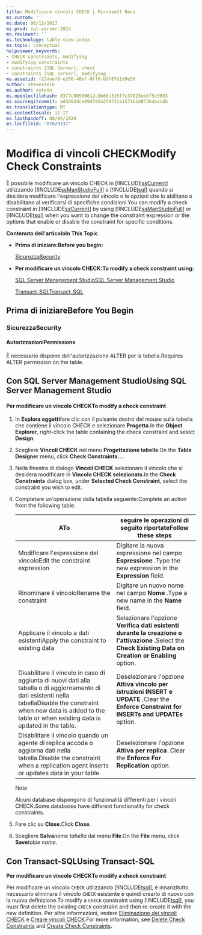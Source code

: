 ```yaml
---
title: Modificare vincoli CHECK | Microsoft Docs
ms.custom: ''
ms.date: 06/13/2017
ms.prod: sql-server-2014
ms.reviewer: ''
ms.technology: table-view-index
ms.topic: conceptual
helpviewer_keywords:
- CHECK constraints, modifying
- modifying constraints
- constraints [SQL Server], check
- constraints [SQL Server], modifying
ms.assetid: f22daef8-e350-40ef-8ff0-b5f87d1d9e56
author: stevestein
ms.author: sstein
ms.openlocfilehash: 8377c80590612c8b68c315f7c37823eb8f5c5093
ms.sourcegitcommit: ad4d92dce894592a259721a1571b1d8736abacdb
ms.translationtype: MT
ms.contentlocale: it-IT
ms.lasthandoff: 08/04/2020
ms.locfileid: "87629737"
---
```

# <a name="modify-check-constraints"></a><span data-ttu-id="4d39f-102">Modifica di vincoli CHECK</span><span class="sxs-lookup"><span data-stu-id="4d39f-102">Modify Check Constraints</span></span>
  <span data-ttu-id="4d39f-103">È possibile modificare un vincolo CHECK in [!INCLUDE[ssCurrent](../../includes/sscurrent-md.md)] utilizzando [!INCLUDE[ssManStudioFull](../../includes/ssmanstudiofull-md.md)] o [!INCLUDE[tsql](../../includes/tsql-md.md)] quando si desidera modificare l'espressione del vincolo o le opzioni che lo abilitano o disabilitano al verificarsi di specifiche condizioni.</span><span class="sxs-lookup"><span data-stu-id="4d39f-103">You can modify a check constraint in [!INCLUDE[ssCurrent](../../includes/sscurrent-md.md)] by using [!INCLUDE[ssManStudioFull](../../includes/ssmanstudiofull-md.md)] or [!INCLUDE[tsql](../../includes/tsql-md.md)] when you want to change the constraint expression or the options that enable or disable the constraint for specific conditions.</span></span>  
  
 <span data-ttu-id="4d39f-104">**Contenuto dell'articolo**</span><span class="sxs-lookup"><span data-stu-id="4d39f-104">**In This Topic**</span></span>  
  
-   <span data-ttu-id="4d39f-105">**Prima di iniziare:**</span><span class="sxs-lookup"><span data-stu-id="4d39f-105">**Before you begin:**</span></span>  
  
     [<span data-ttu-id="4d39f-106">Sicurezza</span><span class="sxs-lookup"><span data-stu-id="4d39f-106">Security</span></span>](#Security)  
  
-   <span data-ttu-id="4d39f-107">**Per modificare un vincolo CHECK:**</span><span class="sxs-lookup"><span data-stu-id="4d39f-107">**To modify a check constraint using:**</span></span>  
  
     [<span data-ttu-id="4d39f-108">SQL Server Management Studio</span><span class="sxs-lookup"><span data-stu-id="4d39f-108">SQL Server Management Studio</span></span>](#SSMSProcedure)  
  
     [<span data-ttu-id="4d39f-109">Transact-SQL</span><span class="sxs-lookup"><span data-stu-id="4d39f-109">Transact-SQL</span></span>](#TsqlProcedure)  
  
##  <a name="before-you-begin"></a><a name="BeforeYouBegin"></a> <span data-ttu-id="4d39f-110">Prima di iniziare</span><span class="sxs-lookup"><span data-stu-id="4d39f-110">Before You Begin</span></span>  
  
###  <a name="security"></a><a name="Security"></a> <span data-ttu-id="4d39f-111">Sicurezza</span><span class="sxs-lookup"><span data-stu-id="4d39f-111">Security</span></span>  
  
####  <a name="permissions"></a><a name="Permissions"></a> <span data-ttu-id="4d39f-112">Autorizzazioni</span><span class="sxs-lookup"><span data-stu-id="4d39f-112">Permissions</span></span>  
 <span data-ttu-id="4d39f-113">È necessario disporre dell'autorizzazione ALTER per la tabella.</span><span class="sxs-lookup"><span data-stu-id="4d39f-113">Requires ALTER permission on the table.</span></span>  
  
##  <a name="using-sql-server-management-studio"></a><a name="SSMSProcedure"></a> <span data-ttu-id="4d39f-114">Con SQL Server Management Studio</span><span class="sxs-lookup"><span data-stu-id="4d39f-114">Using SQL Server Management Studio</span></span>  
  
#### <a name="to-modify-a-check-constraint"></a><span data-ttu-id="4d39f-115">Per modificare un vincolo CHECK</span><span class="sxs-lookup"><span data-stu-id="4d39f-115">To modify a check constraint</span></span>  
  
1.  <span data-ttu-id="4d39f-116">In **Esplora oggetti**fare clic con il pulsante destro del mouse sulla tabella che contiene il vincolo CHECK e selezionare **Progetta**.</span><span class="sxs-lookup"><span data-stu-id="4d39f-116">In the **Object Explorer**, right-click the table containing the check constraint and select **Design**.</span></span>  
  
2.  <span data-ttu-id="4d39f-117">Scegliere **Vincoli CHECK** nel menu **Progettazione tabelle**.</span><span class="sxs-lookup"><span data-stu-id="4d39f-117">On the **Table Designer** menu, click **Check Constraints...**.</span></span>  
  
3.  <span data-ttu-id="4d39f-118">Nella finestra di dialogo **Vincoli CHECK** selezionare il vincolo che si desidera modificare in **Vincolo CHECK selezionato**.</span><span class="sxs-lookup"><span data-stu-id="4d39f-118">In the **Check Constraints** dialog box, under **Selected Check Constraint**, select the constraint you wish to edit.</span></span>  
  
4.  <span data-ttu-id="4d39f-119">Completare un'operazione dalla tabella seguente:</span><span class="sxs-lookup"><span data-stu-id="4d39f-119">Complete an action from the following table:</span></span>  
  
    |<span data-ttu-id="4d39f-120">A</span><span class="sxs-lookup"><span data-stu-id="4d39f-120">To</span></span>|<span data-ttu-id="4d39f-121">seguire le operazioni di seguito riportate</span><span class="sxs-lookup"><span data-stu-id="4d39f-121">Follow these steps</span></span>|  
    |--------|------------------------|  
    |<span data-ttu-id="4d39f-122">Modificare l'espressione del vincolo</span><span class="sxs-lookup"><span data-stu-id="4d39f-122">Edit the constraint expression</span></span>|<span data-ttu-id="4d39f-123">Digitare la nuova espressione nel campo **Espressione** .</span><span class="sxs-lookup"><span data-stu-id="4d39f-123">Type the new expression in the **Expression** field.</span></span>|  
    |<span data-ttu-id="4d39f-124">Rinominare il vincolo</span><span class="sxs-lookup"><span data-stu-id="4d39f-124">Rename the constraint</span></span>|<span data-ttu-id="4d39f-125">Digitare un nuovo nome nel campo **Nome** .</span><span class="sxs-lookup"><span data-stu-id="4d39f-125">Type a new name in the **Name** field.</span></span>|  
    |<span data-ttu-id="4d39f-126">Applicare il vincolo a dati esistenti</span><span class="sxs-lookup"><span data-stu-id="4d39f-126">Apply the constraint to existing data</span></span>|<span data-ttu-id="4d39f-127">Selezionare l'opzione **Verifica dati esistenti durante la creazione o l'attivazione** .</span><span class="sxs-lookup"><span data-stu-id="4d39f-127">Select the **Check Existing Data on Creation or Enabling** option.</span></span>|  
    |<span data-ttu-id="4d39f-128">Disabilitare il vincolo in caso di aggiunta di nuovi dati alla tabella o di aggiornamento di dati esistenti nella tabella</span><span class="sxs-lookup"><span data-stu-id="4d39f-128">Disable the constraint when new data is added to the table or when existing data is updated in the table.</span></span>|<span data-ttu-id="4d39f-129">Deselezionare l'opzione **Attiva vincolo per istruzioni INSERT e UPDATE** .</span><span class="sxs-lookup"><span data-stu-id="4d39f-129">Clear the **Enforce Constraint for INSERTs and UPDATEs** option.</span></span>|  
    |<span data-ttu-id="4d39f-130">Disabilitare il vincolo quando un agente di replica accoda o aggiorna dati nella tabella.</span><span class="sxs-lookup"><span data-stu-id="4d39f-130">Disable the constraint when a replication agent inserts or updates data in your table.</span></span>|<span data-ttu-id="4d39f-131">Deselezionare l'opzione **Attiva per replica** .</span><span class="sxs-lookup"><span data-stu-id="4d39f-131">Clear the **Enforce For Replication** option.</span></span>|  
  
    > [!NOTE]  
    >  <span data-ttu-id="4d39f-132">Alcuni database dispongono di funzionalità differenti per i vincoli CHECK.</span><span class="sxs-lookup"><span data-stu-id="4d39f-132">Some databases have different functionality for check constraints.</span></span>  
  
5.  <span data-ttu-id="4d39f-133">Fare clic su **Close**.</span><span class="sxs-lookup"><span data-stu-id="4d39f-133">Click **Close**.</span></span>  
  
6.  <span data-ttu-id="4d39f-134">Scegliere **Salva**_nome tabella_ dal menu **File**.</span><span class="sxs-lookup"><span data-stu-id="4d39f-134">On the **File** menu, click **Save**_table name_.</span></span>  
  
##  <a name="using-transact-sql"></a><a name="TsqlProcedure"></a> <span data-ttu-id="4d39f-135">Con Transact-SQL</span><span class="sxs-lookup"><span data-stu-id="4d39f-135">Using Transact-SQL</span></span>  
 <span data-ttu-id="4d39f-136">**Per modificare un vincolo CHECK**</span><span class="sxs-lookup"><span data-stu-id="4d39f-136">**To modify a check constraint**</span></span>  
  
 <span data-ttu-id="4d39f-137">Per modificare un vincolo `CHECK` utilizzando [!INCLUDE[tsql](../../includes/tsql-md.md)], è innanzitutto necessario eliminare il vincolo `CHECK` esistente e quindi crearlo di nuovo con la nuova definizione.</span><span class="sxs-lookup"><span data-stu-id="4d39f-137">To modify a `CHECK` constraint using [!INCLUDE[tsql](../../includes/tsql-md.md)], you must first delete the existing `CHECK` constraint and then re-create it with the new definition.</span></span> <span data-ttu-id="4d39f-138">Per altre informazioni, vedere [Eliminazione dei vincoli CHECK](delete-check-constraints.md) e [Creare vincoli CHECK](create-check-constraints.md).</span><span class="sxs-lookup"><span data-stu-id="4d39f-138">For more information, see [Delete Check Constraints](delete-check-constraints.md) and [Create Check Constraints](create-check-constraints.md).</span></span>  
  
###  <a name="TsqlExample"></a>  
